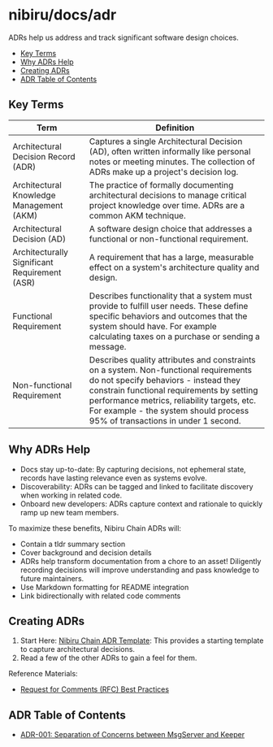 # nibiru/docs/adr

ADRs help us address and track significant software design choices.

- [Key Terms](#key-terms)
- [Why ADRs Help](#why-adrs-help)
- [Creating ADRs](#creating-adrs)
- [ADR Table of Contents](#adr-table-of-contents)

## Key Terms

| Term | Definition |
| --- | --- |
| Architectural Decision Record (ADR) | Captures a single Architectural Decision (AD), often written informally like personal notes or meeting minutes. The collection of ADRs make up a project's decision log. |
| Architectural Knowledge Management (AKM) | The practice of formally documenting architectural decisions to manage critical project knowledge over time. ADRs are a common AKM technique. | 
| Architectural Decision (AD) | A software design choice that addresses a functional or non-functional requirement. |
| Architecturally Significant Requirement (ASR) | A requirement that has a large, measurable effect on a system's architecture quality and design. |
| Functional Requirement | Describes functionality that a system must provide to fulfill user needs. These define specific behaviors and outcomes that the system should have. For example calculating taxes on a purchase or sending a message. |
| Non-functional Requirement | Describes quality attributes and constraints on a system. Non-functional requirements do not specify behaviors - instead they constrain functional requirements by setting performance metrics, reliability targets, etc. For example - the system should process 95% of transactions in under 1 second. |

## Why ADRs Help

- Docs stay up-to-date: By capturing decisions, not ephemeral state, records have
  lasting relevance even as systems evolve.
- Discoverability: ADRs can be tagged and linked to facilitate discovery when
  working in related code.
- Onboard new developers: ADRs capture context and rationale to quickly ramp up
  new team members.

To maximize these benefits, Nibiru Chain ADRs will:

- Contain a tldr summary section
- Cover background and decision details
- ADRs help transform documentation from a chore to an asset! Diligently recording decisions will improve understanding and pass knowledge to future maintainers.
- Use Markdown formatting for README integration
- Link bidirectionally with related code comments

## Creating ADRs 

1. Start Here: [Nibiru Chain ADR Template](./00-adr-template.md): This provides a starting
  template to capture architectural decisions. 
2. Read a few of the other ADRs to gain a feel for them.

Reference Materials:

- [Request for Comments (RFC) Best Practices](https://datatracker.ietf.org/doc/html/rfc2119)

## ADR Table of Contents

- [ADR-001: Separation of Concerns between MsgServer and Keeper ](./01-adr-msg-server-keeper.md)
